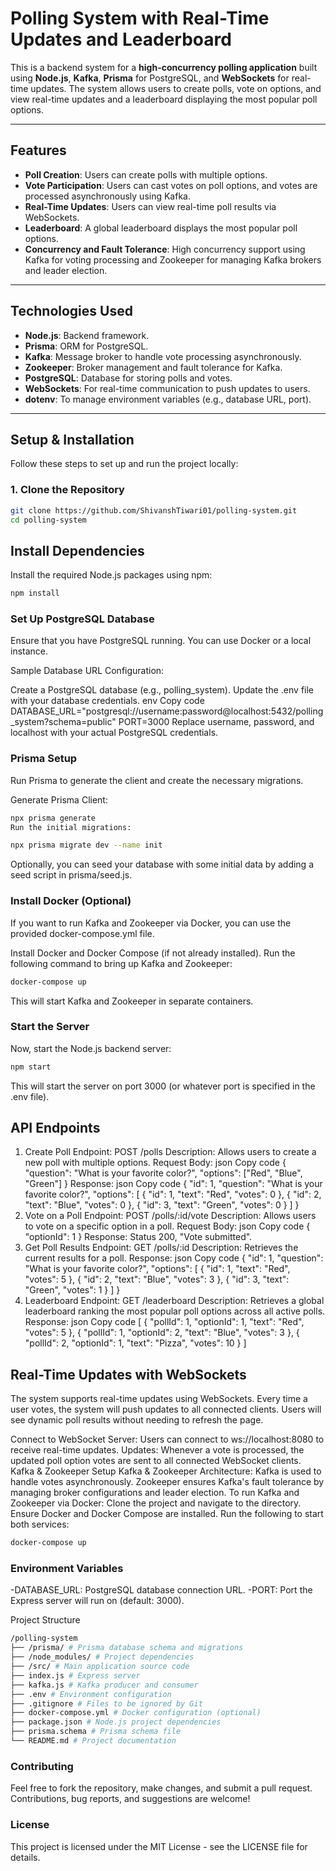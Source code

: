 # **Polling System with Real-Time Updates and Leaderboard**

This is a backend system for a **high-concurrency polling application** built using **Node.js**, **Kafka**, **Prisma** for PostgreSQL, and **WebSockets** for real-time updates. The system allows users to create polls, vote on options, and view real-time updates and a leaderboard displaying the most popular poll options.

---

## **Features**

- **Poll Creation**: Users can create polls with multiple options.
- **Vote Participation**: Users can cast votes on poll options, and votes are processed asynchronously using Kafka.
- **Real-Time Updates**: Users can view real-time poll results via WebSockets.
- **Leaderboard**: A global leaderboard displays the most popular poll options.
- **Concurrency and Fault Tolerance**: High concurrency support using Kafka for voting processing and Zookeeper for managing Kafka brokers and leader election.

---

## **Technologies Used**

- **Node.js**: Backend framework.
- **Prisma**: ORM for PostgreSQL.
- **Kafka**: Message broker to handle vote processing asynchronously.
- **Zookeeper**: Broker management and fault tolerance for Kafka.
- **PostgreSQL**: Database for storing polls and votes.
- **WebSockets**: For real-time communication to push updates to users.
- **dotenv**: To manage environment variables (e.g., database URL, port).

---

## **Setup & Installation**

Follow these steps to set up and run the project locally:

### 1. **Clone the Repository**

```bash
git clone https://github.com/ShivanshTiwari01/polling-system.git
cd polling-system
```

## Install Dependencies

Install the required Node.js packages using npm:

```bash
npm install
```

### Set Up PostgreSQL Database

Ensure that you have PostgreSQL running. You can use Docker or a local instance.

Sample Database URL Configuration:

Create a PostgreSQL database (e.g., polling_system).
Update the .env file with your database credentials.
env
Copy code
DATABASE_URL="postgresql://username:password@localhost:5432/polling_system?schema=public"
PORT=3000
Replace username, password, and localhost with your actual PostgreSQL credentials.

### Prisma Setup

Run Prisma to generate the client and create the necessary migrations.

Generate Prisma Client:

```bash
npx prisma generate
Run the initial migrations:
```

```bash
npx prisma migrate dev --name init
```

Optionally, you can seed your database with some initial data by adding a seed script in prisma/seed.js.

### Install Docker (Optional)

If you want to run Kafka and Zookeeper via Docker, you can use the provided docker-compose.yml file.

Install Docker and Docker Compose (if not already installed).
Run the following command to bring up Kafka and Zookeeper:

```bash
docker-compose up
```

This will start Kafka and Zookeeper in separate containers.

### Start the Server

Now, start the Node.js backend server:

```bash
npm start
```

This will start the server on port 3000 (or whatever port is specified in the .env file).

## API Endpoints

1. Create Poll
   Endpoint: POST /polls
   Description: Allows users to create a new poll with multiple options.
   Request Body:
   json
   Copy code
   {
   "question": "What is your favorite color?",
   "options": ["Red", "Blue", "Green"]
   }
   Response:
   json
   Copy code
   {
   "id": 1,
   "question": "What is your favorite color?",
   "options": [
   { "id": 1, "text": "Red", "votes": 0 },
   { "id": 2, "text": "Blue", "votes": 0 },
   { "id": 3, "text": "Green", "votes": 0 }
   ]
   }
2. Vote on a Poll
   Endpoint: POST /polls/:id/vote
   Description: Allows users to vote on a specific option in a poll.
   Request Body:
   json
   Copy code
   {
   "optionId": 1
   }
   Response: Status 200, "Vote submitted".
3. Get Poll Results
   Endpoint: GET /polls/:id
   Description: Retrieves the current results for a poll.
   Response:
   json
   Copy code
   {
   "id": 1,
   "question": "What is your favorite color?",
   "options": [
   { "id": 1, "text": "Red", "votes": 5 },
   { "id": 2, "text": "Blue", "votes": 3 },
   { "id": 3, "text": "Green", "votes": 1 }
   ]
   }
4. Leaderboard
   Endpoint: GET /leaderboard
   Description: Retrieves a global leaderboard ranking the most popular poll options across all active polls.
   Response:
   json
   Copy code
   [
   { "pollId": 1, "optionId": 1, "text": "Red", "votes": 5 },
   { "pollId": 1, "optionId": 2, "text": "Blue", "votes": 3 },
   { "pollId": 2, "optionId": 1, "text": "Pizza", "votes": 10 }
   ]

## Real-Time Updates with WebSockets

The system supports real-time updates using WebSockets. Every time a user votes, the system will push updates to all connected clients. Users will see dynamic poll results without needing to refresh the page.

Connect to WebSocket Server: Users can connect to ws://localhost:8080 to receive real-time updates.
Updates: Whenever a vote is processed, the updated poll option votes are sent to all connected WebSocket clients.
Kafka & Zookeeper Setup
Kafka & Zookeeper Architecture:
Kafka is used to handle votes asynchronously.
Zookeeper ensures Kafka's fault tolerance by managing broker configurations and leader election.
To run Kafka and Zookeeper via Docker:
Clone the project and navigate to the directory.
Ensure Docker and Docker Compose are installed.
Run the following to start both services:

```bash
docker-compose up
```

### Environment Variables

-DATABASE_URL: PostgreSQL database connection URL.
-PORT: Port the Express server will run on (default: 3000).

Project Structure

```bash
/polling-system
├── /prisma/ # Prisma database schema and migrations
├── /node_modules/ # Project dependencies
├── /src/ # Main application source code
├── index.js # Express server
├── kafka.js # Kafka producer and consumer
├── .env # Environment configuration
├── .gitignore # Files to be ignored by Git
├── docker-compose.yml # Docker configuration (optional)
├── package.json # Node.js project dependencies
├── prisma.schema # Prisma schema file
└── README.md # Project documentation
```

### Contributing

Feel free to fork the repository, make changes, and submit a pull request. Contributions, bug reports, and suggestions are welcome!

### License

This project is licensed under the MIT License - see the LICENSE file for details.
